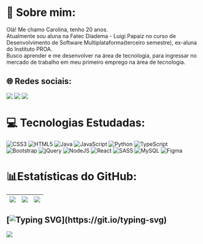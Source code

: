# 💫 Sobre mim:
Olá! Me chamo Carolina, tenho 20 anos.<br>Atualmente sou aluna na Fatec Diadema - Luigi Papaiz no curso de Desenvolvimento de Software Multiplataforma(terceiro semestre), ex-aluna do Instituto PROA.<br>Busco aprender e me desenvolver na área de tecnologia, para ingressar no mercado de trabalho em meu primeiro emprego na área de tecnologia.


## 🌐 Redes sociais:
<div>
     <a href="https://www.instagram.com/ns.carol/" target="_blank"><img src="https://img.shields.io/badge/-Instagram-%23E4405F?style=for-the-badge&logo=instagram&logoColor=white" target="_blank"></a>
     <a href ="nascimento.carolina202@gmail.com"><img src="https://img.shields.io/badge/-Gmail-%23333?style=for-the-badge&logo=gmail&logoColor=white" target="_blank"></a>
     <a href="https://www.linkedin.com/in/carolina-silva01/" target="_blank"><img src="https://img.shields.io/badge/-LinkedIn-%230077B5?style=for-the-badge&logo=linkedin&logoColor=white" target="_blank"></a>   
  </div> 

# 💻 Tecnologias Estudadas:
![CSS3](https://img.shields.io/badge/css3-%231572B6.svg?style=for-the-badge&logo=css3&logoColor=white) ![HTML5](https://img.shields.io/badge/html5-%23E34F26.svg?style=for-the-badge&logo=html5&logoColor=white) ![Java](https://img.shields.io/badge/java-%23ED8B00.svg?style=for-the-badge&logo=java&logoColor=white) ![JavaScript](https://img.shields.io/badge/javascript-%23323330.svg?style=for-the-badge&logo=javascript&logoColor=%23F7DF1E) ![Python](https://img.shields.io/badge/python-3670A0?style=for-the-badge&logo=python&logoColor=ffdd54) ![TypeScript](https://img.shields.io/badge/typescript-%23007ACC.svg?style=for-the-badge&logo=typescript&logoColor=white) ![Bootstrap](https://img.shields.io/badge/bootstrap-%23563D7C.svg?style=for-the-badge&logo=bootstrap&logoColor=white) ![jQuery](https://img.shields.io/badge/jquery-%230769AD.svg?style=for-the-badge&logo=jquery&logoColor=white) ![NodeJS](https://img.shields.io/badge/node.js-6DA55F?style=for-the-badge&logo=node.js&logoColor=white) ![React](https://img.shields.io/badge/react-%2320232a.svg?style=for-the-badge&logo=react&logoColor=%2361DAFB) ![SASS](https://img.shields.io/badge/SASS-hotpink.svg?style=for-the-badge&logo=SASS&logoColor=white) ![MySQL](https://img.shields.io/badge/mysql-%2300f.svg?style=for-the-badge&logo=mysql&logoColor=white) 	![Figma](https://img.shields.io/badge/figma-%23F24E1E.svg?style=for-the-badge&logo=figma&logoColor=white)
# 📊Estatísticas do GitHub:
| ![](http://github-profile-summary-cards.vercel.app/api/cards/stats?username=Carolina-Silva&theme=nord_dark) | ![](http://github-profile-summary-cards.vercel.app/api/cards/repos-per-language?username=Carolina-Silva&hide=Html&theme=nord_dark) | ![](http://github-profile-summary-cards.vercel.app/api/cards/most-commit-language?username=Carolina-Silva&theme=nord_dark) |
| :-: | :-: | :-: |

[![Typing SVG](https://readme-typing-svg.herokuapp.com?font=Share+Tech+Mono&color=36d921&width=350&height=50&lines=Hello+World+!;&#128435;)](https://git.io/typing-svg)
---
[![](https://visitcount.itsvg.in/api?id=Carolina-Silva&icon=0&color=1)](https://visitcount.itsvg.in)

<!-- Proudly created with GPRM ( https://gprm.itsvg.in ) -->
